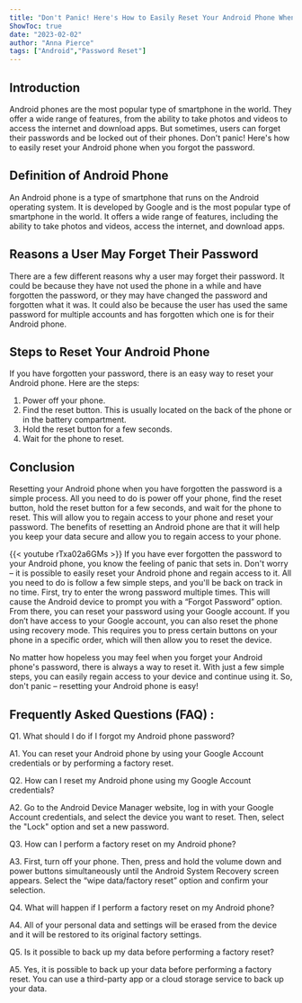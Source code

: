 ```yaml
---
title: "Don't Panic! Here's How to Easily Reset Your Android Phone When You Forgot the Password!"
ShowToc: true 
date: "2023-02-02"
author: "Anna Pierce" 
tags: ["Android","Password Reset"]
---
```

## Introduction
Android phones are the most popular type of smartphone in the world. They offer a wide range of features, from the ability to take photos and videos to access the internet and download apps. But sometimes, users can forget their passwords and be locked out of their phones. Don't panic! Here's how to easily reset your Android phone when you forgot the password.

## Definition of Android Phone
An Android phone is a type of smartphone that runs on the Android operating system. It is developed by Google and is the most popular type of smartphone in the world. It offers a wide range of features, including the ability to take photos and videos, access the internet, and download apps.

## Reasons a User May Forget Their Password
There are a few different reasons why a user may forget their password. It could be because they have not used the phone in a while and have forgotten the password, or they may have changed the password and forgotten what it was. It could also be because the user has used the same password for multiple accounts and has forgotten which one is for their Android phone.

## Steps to Reset Your Android Phone
If you have forgotten your password, there is an easy way to reset your Android phone. Here are the steps:

1. Power off your phone.
2. Find the reset button. This is usually located on the back of the phone or in the battery compartment.
3. Hold the reset button for a few seconds.
4. Wait for the phone to reset.

## Conclusion
Resetting your Android phone when you have forgotten the password is a simple process. All you need to do is power off your phone, find the reset button, hold the reset button for a few seconds, and wait for the phone to reset. This will allow you to regain access to your phone and reset your password. The benefits of resetting an Android phone are that it will help you keep your data secure and allow you to regain access to your phone.

{{< youtube rTxa02a6GMs >}} 
If you have ever forgotten the password to your Android phone, you know the feeling of panic that sets in. Don't worry – it is possible to easily reset your Android phone and regain access to it. All you need to do is follow a few simple steps, and you'll be back on track in no time. First, try to enter the wrong password multiple times. This will cause the Android device to prompt you with a “Forgot Password” option. From there, you can reset your password using your Google account. If you don’t have access to your Google account, you can also reset the phone using recovery mode. This requires you to press certain buttons on your phone in a specific order, which will then allow you to reset the device. 

No matter how hopeless you may feel when you forget your Android phone's password, there is always a way to reset it. With just a few simple steps, you can easily regain access to your device and continue using it. So, don't panic – resetting your Android phone is easy!

## Frequently Asked Questions (FAQ) :
Q1. What should I do if I forgot my Android phone password?
 
A1. You can reset your Android phone by using your Google Account credentials or by performing a factory reset.

Q2. How can I reset my Android phone using my Google Account credentials?

A2. Go to the Android Device Manager website, log in with your Google Account credentials, and select the device you want to reset. Then, select the "Lock" option and set a new password.

Q3. How can I perform a factory reset on my Android phone?

A3. First, turn off your phone. Then, press and hold the volume down and power buttons simultaneously until the Android System Recovery screen appears. Select the “wipe data/factory reset” option and confirm your selection.

Q4. What will happen if I perform a factory reset on my Android phone?

A4. All of your personal data and settings will be erased from the device and it will be restored to its original factory settings.

Q5. Is it possible to back up my data before performing a factory reset?

A5. Yes, it is possible to back up your data before performing a factory reset. You can use a third-party app or a cloud storage service to back up your data.


